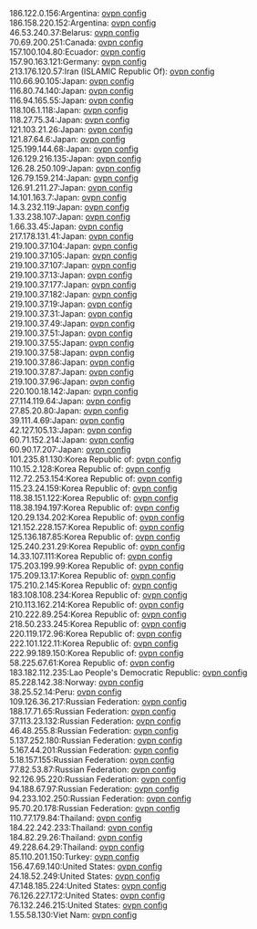 186.122.0.156:Argentina: [ovpn config](vpn/186_122_0_156.ovpn)  
186.158.220.152:Argentina: [ovpn config](vpn/186_158_220_152.ovpn)  
46.53.240.37:Belarus: [ovpn config](vpn/46_53_240_37.ovpn)  
70.69.200.251:Canada: [ovpn config](vpn/70_69_200_251.ovpn)  
157.100.104.80:Ecuador: [ovpn config](vpn/157_100_104_80.ovpn)  
157.90.163.121:Germany: [ovpn config](vpn/157_90_163_121.ovpn)  
213.176.120.57:Iran (ISLAMIC Republic Of): [ovpn config](vpn/213_176_120_57.ovpn)  
110.66.90.105:Japan: [ovpn config](vpn/110_66_90_105.ovpn)  
116.80.74.140:Japan: [ovpn config](vpn/116_80_74_140.ovpn)  
116.94.165.55:Japan: [ovpn config](vpn/116_94_165_55.ovpn)  
118.106.1.118:Japan: [ovpn config](vpn/118_106_1_118.ovpn)  
118.27.75.34:Japan: [ovpn config](vpn/118_27_75_34.ovpn)  
121.103.21.26:Japan: [ovpn config](vpn/121_103_21_26.ovpn)  
121.87.64.6:Japan: [ovpn config](vpn/121_87_64_6.ovpn)  
125.199.144.68:Japan: [ovpn config](vpn/125_199_144_68.ovpn)  
126.129.216.135:Japan: [ovpn config](vpn/126_129_216_135.ovpn)  
126.28.250.109:Japan: [ovpn config](vpn/126_28_250_109.ovpn)  
126.79.159.214:Japan: [ovpn config](vpn/126_79_159_214.ovpn)  
126.91.211.27:Japan: [ovpn config](vpn/126_91_211_27.ovpn)  
14.101.163.7:Japan: [ovpn config](vpn/14_101_163_7.ovpn)  
14.3.232.119:Japan: [ovpn config](vpn/14_3_232_119.ovpn)  
1.33.238.107:Japan: [ovpn config](vpn/1_33_238_107.ovpn)  
1.66.33.45:Japan: [ovpn config](vpn/1_66_33_45.ovpn)  
217.178.131.41:Japan: [ovpn config](vpn/217_178_131_41.ovpn)  
219.100.37.104:Japan: [ovpn config](vpn/219_100_37_104.ovpn)  
219.100.37.105:Japan: [ovpn config](vpn/219_100_37_105.ovpn)  
219.100.37.107:Japan: [ovpn config](vpn/219_100_37_107.ovpn)  
219.100.37.13:Japan: [ovpn config](vpn/219_100_37_13.ovpn)  
219.100.37.177:Japan: [ovpn config](vpn/219_100_37_177.ovpn)  
219.100.37.182:Japan: [ovpn config](vpn/219_100_37_182.ovpn)  
219.100.37.19:Japan: [ovpn config](vpn/219_100_37_19.ovpn)  
219.100.37.31:Japan: [ovpn config](vpn/219_100_37_31.ovpn)  
219.100.37.49:Japan: [ovpn config](vpn/219_100_37_49.ovpn)  
219.100.37.51:Japan: [ovpn config](vpn/219_100_37_51.ovpn)  
219.100.37.55:Japan: [ovpn config](vpn/219_100_37_55.ovpn)  
219.100.37.58:Japan: [ovpn config](vpn/219_100_37_58.ovpn)  
219.100.37.86:Japan: [ovpn config](vpn/219_100_37_86.ovpn)  
219.100.37.87:Japan: [ovpn config](vpn/219_100_37_87.ovpn)  
219.100.37.96:Japan: [ovpn config](vpn/219_100_37_96.ovpn)  
220.100.18.142:Japan: [ovpn config](vpn/220_100_18_142.ovpn)  
27.114.119.64:Japan: [ovpn config](vpn/27_114_119_64.ovpn)  
27.85.20.80:Japan: [ovpn config](vpn/27_85_20_80.ovpn)  
39.111.4.69:Japan: [ovpn config](vpn/39_111_4_69.ovpn)  
42.127.105.13:Japan: [ovpn config](vpn/42_127_105_13.ovpn)  
60.71.152.214:Japan: [ovpn config](vpn/60_71_152_214.ovpn)  
60.90.17.207:Japan: [ovpn config](vpn/60_90_17_207.ovpn)  
101.235.81.130:Korea Republic of: [ovpn config](vpn/101_235_81_130.ovpn)  
110.15.2.128:Korea Republic of: [ovpn config](vpn/110_15_2_128.ovpn)  
112.72.253.154:Korea Republic of: [ovpn config](vpn/112_72_253_154.ovpn)  
115.23.24.159:Korea Republic of: [ovpn config](vpn/115_23_24_159.ovpn)  
118.38.151.122:Korea Republic of: [ovpn config](vpn/118_38_151_122.ovpn)  
118.38.194.197:Korea Republic of: [ovpn config](vpn/118_38_194_197.ovpn)  
120.29.134.202:Korea Republic of: [ovpn config](vpn/120_29_134_202.ovpn)  
121.152.228.157:Korea Republic of: [ovpn config](vpn/121_152_228_157.ovpn)  
125.136.187.85:Korea Republic of: [ovpn config](vpn/125_136_187_85.ovpn)  
125.240.231.29:Korea Republic of: [ovpn config](vpn/125_240_231_29.ovpn)  
14.33.107.111:Korea Republic of: [ovpn config](vpn/14_33_107_111.ovpn)  
175.203.199.99:Korea Republic of: [ovpn config](vpn/175_203_199_99.ovpn)  
175.209.13.17:Korea Republic of: [ovpn config](vpn/175_209_13_17.ovpn)  
175.210.2.145:Korea Republic of: [ovpn config](vpn/175_210_2_145.ovpn)  
183.108.108.234:Korea Republic of: [ovpn config](vpn/183_108_108_234.ovpn)  
210.113.162.214:Korea Republic of: [ovpn config](vpn/210_113_162_214.ovpn)  
210.222.89.254:Korea Republic of: [ovpn config](vpn/210_222_89_254.ovpn)  
218.50.233.245:Korea Republic of: [ovpn config](vpn/218_50_233_245.ovpn)  
220.119.172.96:Korea Republic of: [ovpn config](vpn/220_119_172_96.ovpn)  
222.101.122.11:Korea Republic of: [ovpn config](vpn/222_101_122_11.ovpn)  
222.99.189.150:Korea Republic of: [ovpn config](vpn/222_99_189_150.ovpn)  
58.225.67.61:Korea Republic of: [ovpn config](vpn/58_225_67_61.ovpn)  
183.182.112.235:Lao People's Democratic Republic: [ovpn config](vpn/183_182_112_235.ovpn)  
85.228.142.38:Norway: [ovpn config](vpn/85_228_142_38.ovpn)  
38.25.52.14:Peru: [ovpn config](vpn/38_25_52_14.ovpn)  
109.126.36.217:Russian Federation: [ovpn config](vpn/109_126_36_217.ovpn)  
188.17.71.65:Russian Federation: [ovpn config](vpn/188_17_71_65.ovpn)  
37.113.23.132:Russian Federation: [ovpn config](vpn/37_113_23_132.ovpn)  
46.48.255.8:Russian Federation: [ovpn config](vpn/46_48_255_8.ovpn)  
5.137.252.180:Russian Federation: [ovpn config](vpn/5_137_252_180.ovpn)  
5.167.44.201:Russian Federation: [ovpn config](vpn/5_167_44_201.ovpn)  
5.18.157.155:Russian Federation: [ovpn config](vpn/5_18_157_155.ovpn)  
77.82.53.87:Russian Federation: [ovpn config](vpn/77_82_53_87.ovpn)  
92.126.95.220:Russian Federation: [ovpn config](vpn/92_126_95_220.ovpn)  
94.188.67.97:Russian Federation: [ovpn config](vpn/94_188_67_97.ovpn)  
94.233.102.250:Russian Federation: [ovpn config](vpn/94_233_102_250.ovpn)  
95.70.20.178:Russian Federation: [ovpn config](vpn/95_70_20_178.ovpn)  
110.77.179.84:Thailand: [ovpn config](vpn/110_77_179_84.ovpn)  
184.22.242.233:Thailand: [ovpn config](vpn/184_22_242_233.ovpn)  
184.82.29.26:Thailand: [ovpn config](vpn/184_82_29_26.ovpn)  
49.228.64.29:Thailand: [ovpn config](vpn/49_228_64_29.ovpn)  
85.110.201.150:Turkey: [ovpn config](vpn/85_110_201_150.ovpn)  
156.47.69.140:United States: [ovpn config](vpn/156_47_69_140.ovpn)  
24.18.52.249:United States: [ovpn config](vpn/24_18_52_249.ovpn)  
47.148.185.224:United States: [ovpn config](vpn/47_148_185_224.ovpn)  
76.126.227.172:United States: [ovpn config](vpn/76_126_227_172.ovpn)  
76.132.246.215:United States: [ovpn config](vpn/76_132_246_215.ovpn)  
1.55.58.130:Viet Nam: [ovpn config](vpn/1_55_58_130.ovpn)  
